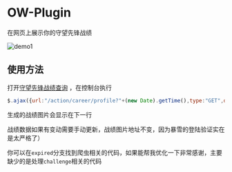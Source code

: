 # OW-Plugin
在网页上展示你的守望先锋战绩

![demo1](https://ow.plugin.learningman.top/api/84ef39db28e2169e31dc8bbff4ad527f.svg)

## 使用方法
打开[守望先锋战绩查询](https://ow.blizzard.cn/career/) ，在控制台执行 
```javascript
$.ajax({url:"/action/career/profile?"+(new Date).getTime(),type:"GET",dataType:"text",success:function(a){$.ajax({url:"https://ow.plugin.learningman.top/update",type:"POST",data:JSON.stringify({"data":a}),success:function(b){console.log(b)}})}});
```
生成的战绩图片会显示在下一行

战绩数据如果有变动需要手动更新，战绩图片地址不变，因为暴雪的登陆验证实在是太严格了）

你可以在`expired`分支找到爬虫相关的代码，如果能帮我优化一下非常感谢，主要缺少的是处理`challenge`相关的代码
